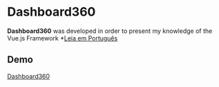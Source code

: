 # Dashboard360

**Dashboard360** was developed in order to present my knowledge of the Vue.js Framework *[Leia em Português](README.pt.md)

## Demo
[Dashboard360](https://dashboard360.netlify.app/)